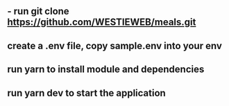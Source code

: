 ## - run git clone https://github.com/WESTIEWEB/meals.git

## create a .env file, copy sample.env into your env

## run yarn to install module and dependencies

## run yarn dev to start the application